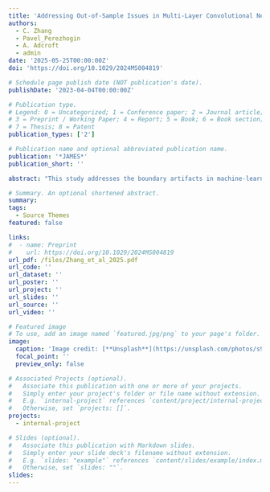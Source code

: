 ```yaml
---
title: 'Addressing Out-of-Sample Issues in Multi-Layer Convolutional Neural-Network Parameterization of Mesoscale Eddies Applied Near Coastlines'
authors:
  - C. Zhang
  - Pavel_Perezhogin
  - A. Adcroft
  - admin
date: '2025-05-25T00:00:00Z'
doi: 'https://doi.org/10.1029/2024MS004819'

# Schedule page publish date (NOT publication's date).
publishDate: '2023-04-04T00:00:00Z'

# Publication type.
# Legend: 0 = Uncategorized; 1 = Conference paper; 2 = Journal article;
# 3 = Preprint / Working Paper; 4 = Report; 5 = Book; 6 = Book section;
# 7 = Thesis; 8 = Patent
publication_types: ['2']

# Publication name and optional abbreviated publication name.
publication: '*JAMES*'
publication_short: ''

abstract: "This study addresses the boundary artifacts in machine-learned (ML) parameterizations for ocean subgrid mesoscale momentum forcing, as identified in the online ML implementation from a previous study (Zhang et al., 2023, https://doi.org/10.1029/2023ms003697). We focus on the boundary condition (BC) treatment within the existing convolutional neural network (CNN) models and aim to mitigate the “out-of-sample” errors observed near complex coastal regions without developing new, complex network architectures. Our approach leverages two established strategies for placing BCs in CNN models, namely zero and replicate padding. Offline evaluations revealed that these padding strategies significantly reduce root mean squared error (RMSE) in coastal regions by limiting the dependence on random initialization of weights and restricting the range of out-of-sample predictions. Further online evaluations suggest that replicate padding consistently reduces boundary artifacts across various retrained CNN models. In contrast, zero padding sometimes intensifies artifacts in certain retrained models despite both strategies performing similarly in offline evaluations. This study underscores the need for BC treatments in CNN models trained on open water data when predicting near-coastal subgrid forces in ML parameterizations. The application of replicate padding, in particular, offers a robust strategy to minimize the propagation of extreme values that can contaminate computational models or cause simulations to fail. Our findings provide insights for enhancing the accuracy and stability of ML parameterizations in the online implementation of ocean circulation models with coastlines."

# Summary. An optional shortened abstract.
summary: 
tags:
  - Source Themes
featured: false

links:
#  - name: Preprint
#    url: https://doi.org/10.1029/2024MS004819
url_pdf: /files/Zhang_et_al_2025.pdf
url_code: ''
url_dataset: ''
url_poster: ''
url_project: ''
url_slides: ''
url_source: ''
url_video: ''

# Featured image
# To use, add an image named `featured.jpg/png` to your page's folder.
image:
  caption: 'Image credit: [**Unsplash**](https://unsplash.com/photos/s9CC2SKySJM)'
  focal_point: ''
  preview_only: false

# Associated Projects (optional).
#   Associate this publication with one or more of your projects.
#   Simply enter your project's folder or file name without extension.
#   E.g. `internal-project` references `content/project/internal-project/index.md`.
#   Otherwise, set `projects: []`.
projects:
  - internal-project

# Slides (optional).
#   Associate this publication with Markdown slides.
#   Simply enter your slide deck's filename without extension.
#   E.g. `slides: "example"` references `content/slides/example/index.md`.
#   Otherwise, set `slides: ""`.
slides:
---
```

